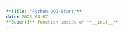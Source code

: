 ```yaml
---
**title: "Python-OOD-Start"**
date: 2023-04-07
**Super()** function inside of **__init__**  
---
```



